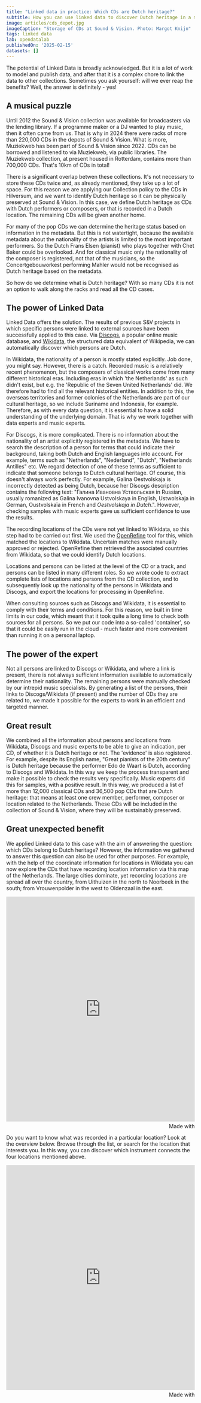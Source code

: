 ```yaml
---
title: "Linked data in practice: Which CDs are Dutch heritage?"
subtitle: How you can use linked data to discover Dutch heritage in a mountain of CDs
image: articles/cds_depot.jpg
imageCaption: "Storage of CDs at Sound & Vision. Photo: Margot Knijn"
tags: linked data
lab: opendatalab
publishedOn: '2025-02-15'
datasets: []
---
```


The potential of Linked Data is broadly acknowledged. But it is a lot of work to model and publish data, and after that it is a complex chore to link the data to other collections. Sometimes you ask yourself: will we ever reap the benefits? Well, the answer is definitely - yes! 

## A musical puzzle

Until 2012 the Sound & Vision collection was available for broadcasters via the lending library. If a programme maker or a DJ wanted to play music, then it often came from us. That is why in 2024 there were racks of more than 220,000 CDs in the depots of Sound & Vision. What is more, Muziekweb has been part of Sound & Vision since 2022. CDs can be borrowed and listened to via Muziekweb, via public libraries. The Muziekweb collection, at present housed in Rotterdam, contains more than 700,000 CDs. That's 10km of CDs in total!

There is a significant overlap betwen these collections. It's not necessary to store these CDs twice and, as already mentioned, they take up a lot of space. For this reason we are applying our Collection policy to the CDs in Hilversum, and we want to identify Dutch heritage so it can be physically preserved at Sound & Vision. In this case, we define Dutch heritage as CDs with Dutch performers or composers, or that is recorded in a Dutch location. The remaining CDs will be given another home.

For many of the pop CDs we can determine the heritage status based on information in the metadata. But this is not watertight, because the available metadata about the nationality of the artists is limited to the most important performers. So the Dutch Frans Elsen (pianist) who plays together with Chet Baker could be overlooked. And for classical music only the nationality of the composer is registered, not that of the musicians, so the Concertgebouworkest performing Mahler would not be recognised as Dutch heritage based on the metadata.

So how do we determine what is Dutch heritage? With so many CDs it is not an option to walk along the racks and read all the CD cases.


## The power of Linked Data

Linked Data offers the solution. The results of previous S&V projects in which specific persons were linked to external sources have been successfully applied to this case. Via [Discogs](https://www.discogs.com/), a popular online music database, and [Wikidata](https://www.wikidata.org/), the structured data equivalent of Wikipedia, we can automatically discover which persons are Dutch.

In Wikidata, the nationality of a person is mostly stated explicitly. Job done, you might say. However, there is a catch. Recorded music is a relatively recent phenomenon, but the composers of classical works come from many different historical eras. Including eras in which 'the Netherlands' as such didn't exist, but e.g. the 'Republic of the Seven United Netherlands' did. We therefore had to find all the relevant historical entities. In addition to this, the overseas territories and former colonies of the Netherlands are part of our cultural heritage, so we include Suriname and Indonesia, for example. Therefore, as with every data question, it is essential to have a solid understanding of the underlying domain. That is why we work together with data experts and music experts.

For Discogs, it is more complicated. There is no information about the nationality of an artist explicitly registered in the metadata. We have to search the description of a person for terms that could indicate their background, taking both Dutch and English languages into account. For example, terms such as "Netherlands", "Nederland", "Dutch", "Netherlands Antilles" etc. We regard detection of one of these terms as sufficient to indicate that someone belongs to Dutch cultural heritage. Of course, this doesn't always work perfectly. For example, Galina Oestvolskaja is incorrectly detected as being Dutch, because her Discogs description contains the following text: "Галина Ивановна Уствольская in Russian, usually romanized as Galina Ivanovna Ustvolskaya in English, Ustwolskaja in German, Oustvolskaïa in French and *Oestvolskaja in Dutch*.". However, checking samples with music experts gave us sufficient confidence to use the results. 

The recording locations of the CDs were not yet linked to Wikidata, so this step had to be carried out first. We used the [OpenRefine](https://openrefine.org/) tool for this, which matched the locations to Wikidata. Uncertain matches were manually approved or rejected. OpenRefine then retrieved the associated countries from Wikidata, so that we could identify Dutch locations. 

Locations and persons can be listed at the level of the CD or a track, and persons can be listed in many different roles. So we wrote code to extract complete lists of locations and persons from the CD collection, and to subsequently look up the nationality of the persons in Wikidata and Discogs, and export the locations for processing in OpenRefine.

When consulting sources such as Discogs and Wikidata, it is essential to comply with their terms and conditions. For this reason, we built in time limits in our code, which meant that it took quite a long time to check both sources for all persons. So we put our code into a so-called 'container', so that it could be easily run in the cloud - much faster and more convenient than running it on a personal laptop.


## The power of the expert

Not all persons are linked to Discogs or Wikidata, and where a link is present, there is not always sufficient information available to automatically determine their nationality. The remaining persons were manually checked by our intrepid music specialists. By generating a list of the persons, their links to Discogs/Wikidata (if present) and the number of CDs they are related to, we made it possible for the experts to work in an efficient and targeted manner.

## Great result

We combined all the information about persons and locations from Wikidata, Discogs and music experts to be able to give an indication, per CD, of whether it is Dutch heritage or not. The 'evidence' is also registered. For example, despite its English name, "Great pianists of the 20th century" is Dutch heritage because the performer Edo de Waart is Dutch, according to Discogs and Wikidata. In this way we keep the process transparent and make it possible to check the results very specifically. Music experts did this for samples, with a positive result. In this way, we produced a list of more than 12,000 classical CDs and 36,500 pop CDs that are Dutch heritage: that means at least one crew member, performer, composer or location related to the Netherlands. These CDs will be included in the collection of Sound & Vision, where they will be sustainably preserved.

## Great unexpected benefit

We applied Linked data to this case with the aim of answering the question: which CDs belong to Dutch heritage? However, the information we gathered to answer this question can also be used for other purposes. For example, with the help of the coordinate information for locations in Wikidata you can now explore the CDs that have recording location information via this map of the Netherlands. The large cities dominate, yet recording locations are spread all over the country, from Uithuizen in the north to Noorbeek in the south; from Vrouwenpolder in the west to Oldenzaal in the east.

<iframe src='https://flo.uri.sh/visualisation/18381044/embed' title='Interactive or visual content' class='flourish-embed-iframe' frameborder='0' scrolling='no' style='width:100%;height:600px;' sandbox='allow-same-origin allow-forms allow-scripts allow-downloads allow-popups allow-popups-to-escape-sandbox allow-top-navigation-by-user-activation'></iframe><div style='width:100%!;margin-top:4px!important;text-align:right!important;'><a class='flourish-credit' href='https://public.flourish.studio/visualisation/18381044/?utm_source=embed&utm_campaign=visualisation/18381044' target='_top' style='text-decoration:none!important'><img alt='Made with Flourish' src='https://public.flourish.studio/resources/made_with_flourish.svg' style='width:105px!important;height:16px!important;border:none!important;margin:0!important;'> </a></div>

Do you want to know what was recorded in a particular location? Look at the overview below. Browse through the list, or search for the location that interests you. In this way, you can discover which instrument connects the four locations mentioned above.

<iframe src='https://flo.uri.sh/visualisation/18381413/embed' title='Interactive or visual content' class='flourish-embed-iframe' frameborder='0' scrolling='no' style='width:100%;height:600px;' sandbox='allow-same-origin allow-forms allow-scripts allow-downloads allow-popups allow-popups-to-escape-sandbox allow-top-navigation-by-user-activation'></iframe><div style='width:100%!;margin-top:4px!important;text-align:right!important;'><a class='flourish-credit' href='https://public.flourish.studio/visualisation/18381413/?utm_source=embed&utm_campaign=visualisation/18381413' target='_top' style='text-decoration:none!important'><img alt='Made with Flourish' src='https://public.flourish.studio/resources/made_with_flourish.svg' style='width:105px!important;height:16px!important;border:none!important;margin:0!important;'> </a></div>

